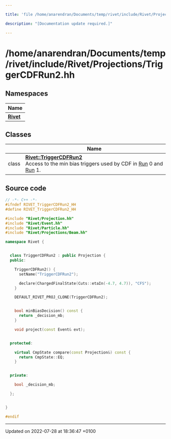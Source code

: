 ```yaml
---

title: 'file /home/anarendran/Documents/temp/rivet/include/Rivet/Projections/TriggerCDFRun2.hh'

description: "[Documentation update required.]"

---
```


# /home/anarendran/Documents/temp/rivet/include/Rivet/Projections/TriggerCDFRun2.hh



## Namespaces

| Name           |
| -------------- |
| **[Rivet](/documentation/code/namespaces/namespacerivet/)**  |

## Classes

|                | Name           |
| -------------- | -------------- |
| class | **[Rivet::TriggerCDFRun2](/documentation/code/classes/classrivet_1_1triggercdfrun2/)** <br>Access to the min bias triggers used by CDF in <a href="/documentation/code/classes/classrivet_1_1run/">Run</a> 0 and <a href="/documentation/code/classes/classrivet_1_1run/">Run</a> 1.  |




## Source code

```cpp
// -*- C++ -*-
#ifndef RIVET_TriggerCDFRun2_HH
#define RIVET_TriggerCDFRun2_HH

#include "Rivet/Projection.hh"
#include "Rivet/Event.hh"
#include "Rivet/Particle.hh"
#include "Rivet/Projections/Beam.hh"

namespace Rivet {


  class TriggerCDFRun2 : public Projection {
  public:

    TriggerCDFRun2() {
      setName("TriggerCDFRun2");

      declare(ChargedFinalState(Cuts::etaIn(-4.7, 4.7)), "CFS");
    }

    DEFAULT_RIVET_PROJ_CLONE(TriggerCDFRun2);


    bool minBiasDecision() const {
      return _decision_mb;
    }

    void project(const Event& evt);


  protected:

    virtual CmpState compare(const Projection&) const {
      return CmpState::EQ;
    }


  private:

    bool _decision_mb;

  };


}

#endif
```


-------------------------------

Updated on 2022-07-28 at 18:36:47 +0100
